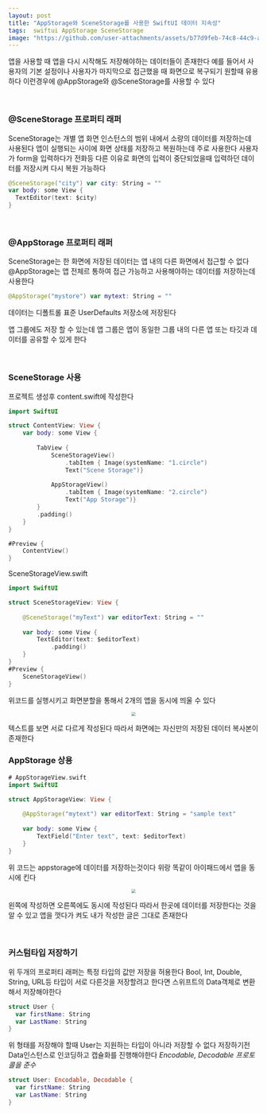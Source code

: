 ```yaml
---
layout: post
title: "AppStorage와 SceneStorage를 사용한 SwiftUI 데이터 지속성"
tags:  swiftui AppStorage SceneStorage
image: "https://github.com/user-attachments/assets/b77d9feb-74c8-44c9-a68a-146981b96c22"
---
```


앱을 사용할 때 앱을 다시 시작해도 저장해야하는 데이터들이 존재한다 예를 들어서 사용자의 기본 설정이나 사용자가 마지막으로 접근했을 때 화면으로 복구되기 원할때 유용하다 이런경우에 @AppStorage와 @SceneStorage를 사용할 수 있다

&nbsp;

### @SceneStorage 프로퍼티 래퍼

SceneStorage는 개별 앱 화면 인스턴스의 범위 내에서 소량의 데이터를 저장하는데 사용된다 앱이 실행되는 사이에 화면 상태를 저장하고 복원하는데 주로 사용한다 사용자가 form을 입력하다가 전화등 다른 이유로 화면의 입력이 중단되었을때 입력하던 데이터를 저장시켜 다시 복원 가능하다

``` swift
@SceneStorage("city") var city: String = ""
var body: some View {
  TextEditor(text: $city)
}
```

&nbsp;

### @AppStorage 프로퍼티 래퍼

SceneStorage는 한 화면에 저장된 데이터는 앱 내의 다른 화면에서 접근할 수 없다 @AppStorage는 앱 전체르 통하여 접근 가능하고 사용해야하는 데이터를 저장하는데 사용한다  

``` swift
@AppStorage("mystore") var mytext: String = ""
```

데이터는 디폴트롤 표준 UserDefaults 저장소에 저장된다

앱 그룹에도 저장 할 수 있는데 앱 그룹은 앱이 동일한 그룹 내의 다른 앱 또는 타깃과 데이터를 공유할 수 있게 한다

&nbsp;

### SceneStorage 사용

프로젝트 생성후 content.swift에 작성한다
``` swift
import SwiftUI

struct ContentView: View {
    var body: some View {
        
        TabView {
            SceneStorageView()
                .tabItem { Image(systemName: "1.circle")
                Text("Scene Storage")}
            
            AppStorageView()
                .tabItem { Image(systemName: "2.circle")
                Text("App Storage")}
        }
        .padding()
    }
}

#Preview {
    ContentView()
}
```

SceneStorageView.swift

``` swift
import SwiftUI

struct SceneStorageView: View {
    
    @SceneStorage("myText") var editorText: String = ""
    
    var body: some View {
        TextEditor(text: $editorText)
            .padding()
    }
}
#Preview {
    SceneStorageView()
}
```

위코드를 실행시키고 화면분할을 통해서 2개의 앱을 동시에 띄울 수 있다

<center>
<img src="https://github.com/user-attachments/assets/9130158f-9d41-4791-803e-108aa9f64587" style="zoom:50%;">
</center>

텍스트를 보면 서로 다르게 작성된다 따라서 화면에는 자신만의 저장된 데이터 복사본이 존재한다
&nbsp;

### AppStorage 상용

``` swift
# AppStorageView.swift
import SwiftUI

struct AppStorageView: View {
    
    @AppStorage("mytext") var editorText: String = "sample text"
    
    var body: some View {
        TextField("Enter text", text: $editorText)
    }
}
```

위 코드는 appstorage에 데이터를 저장하는것이다 위랑 똑같이 아이패드에서 앱을 동시에 킨다

<center>
<img src="https://github.com/user-attachments/assets/6737e089-1ff4-40cf-97dc-b55d6581c95d" style="zoom:50%;">
</center>

왼쪽에 작성하면 오른쪽에도 동시에 작성된다 따라서 한곳에 데이터를 저장한다는 것을 알 수 있고 앱을 껏다가 켜도 내가 작성한 글은 그대로 존재한다

&nbsp;

### 커스텀타입 저장하기

위 두개의 프로퍼티 래퍼는 특정 타입의 값만 저장을 허용한다 Bool, Int, Double, String, URL등 타입이 서로 다른것을 저장할려고 한다면 스위프트의 Data객체로 변환해서 저장해야한다

``` swift
struct User {
  var firstName: String
  var LastName: String
}
```

위 형태를 저장해야 할때 User는 지원하는 타입이 아니라 저장할 수 없다 저장하기전 Data인스턴스로 인코딩하고 캡슐화를 진행해야한다 *Encodable, Decodable 프로토콜을 준수*

``` swift
struct User: Encodable, Decodable {
  var firstName: String
  var LastName: String
}
```

&nbsp;

